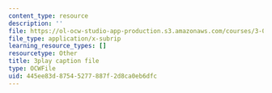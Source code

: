 ```yaml
---
content_type: resource
description: ''
file: https://ol-ocw-studio-app-production.s3.amazonaws.com/courses/3-091sc-introduction-to-solid-state-chemistry-fall-2010/445ee83d87545277887f2d8ca0eb6dfc_cMaryERGZmY.vtt
file_type: application/x-subrip
learning_resource_types: []
resourcetype: Other
title: 3play caption file
type: OCWFile
uid: 445ee83d-8754-5277-887f-2d8ca0eb6dfc
---
```

